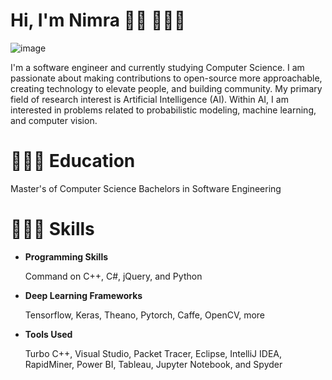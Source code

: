 # Hi, I'm Nimra 👋🏾 👩🏾‍💻

![image](https://user-images.githubusercontent.com/66442603/136705673-150482f3-910e-442e-80b3-7206a61b908d.png)

I'm a software engineer and currently studying Computer Science. I am passionate about making contributions to open-source more approachable, creating technology to elevate people, and building community. My primary field of research interest is Artificial Intelligence (AI). Within AI, I am interested in problems related to probabilistic modeling, machine learning, and computer vision. 

# 👩🏼‍🎓 Education

Master's of Computer Science
Bachelors in Software Engineering

# 👩🏼‍💻 **Skills**

- **Programming Skills**	

  Command on C++, C#, jQuery, and Python

- **Deep Learning Frameworks**

  Tensorflow, Keras, Theano, Pytorch, Caffe, OpenCV, more

- **Tools Used**

  Turbo C++, Visual Studio, Packet Tracer, Eclipse, IntelliJ IDEA, RapidMiner, Power BI, Tableau, Jupyter Notebook, and Spyder









